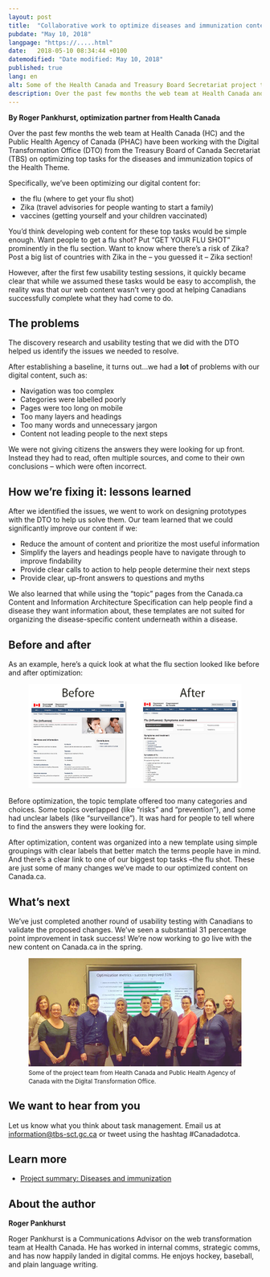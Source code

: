 ```yaml
---
layout: post
title:  "Collaborative work to optimize diseases and immunization content"
pubdate: "May 10, 2018"
langpage: "https://.....html"
date:   2018-05-10 08:34:44 +0100
datemodified: "Date modified: May 10, 2018"
published: true
lang: en
alt: Some of the Health Canada and Treasury Board Secretariat project team in front of a screen showing graphs
description: Over the past few months the web team at Health Canada and the Public Health Agency of Canada has been working with the Digital Transformation Office on optimizing top tasks for the diseases and immunization topics of the health theme.
---
```


<b>By Roger Pankhurst, optimization partner from Health Canada</b>

Over the past few months the web team at Health Canada (HC) and the Public Health Agency of Canada (PHAC) have been working with the Digital Transformation Office (DTO) from the Treasury Board of Canada Secretariat (TBS) on optimizing top tasks for the diseases and immunization topics of the Health Theme.

Specifically, we’ve been optimizing our digital content for:

* the flu (where to get your flu shot)
* Zika (travel advisories for people wanting to start a family)
* vaccines (getting yourself and your children vaccinated)

You’d think developing web content for these top tasks would be simple enough. Want people to get a flu shot? Put “GET YOUR FLU SHOT” prominently in the flu section. Want to know where there’s a risk of Zika? Post a big list of countries with Zika in the – you guessed it – Zika section!

However, after the first few usability testing sessions, it quickly became clear that while we assumed these tasks would be easy to accomplish, the reality was that our web content wasn’t very good at helping Canadians successfully complete what they had come to do.

## The problems ##
The discovery research and usability testing that we did with the DTO helped us identify the issues we needed to resolve.

After establishing a baseline, it turns out…we had a **lot** of problems with our digital content, such as:

* Navigation was too complex
* Categories were labelled poorly
* Pages were too long on mobile
* Too many layers and headings
* Too many words and unnecessary jargon
* Content not leading people to the next steps

We were not giving citizens the answers they were looking for up front. Instead they had to read, often multiple sources, and come to their own conclusions – which were often incorrect.

## How we’re fixing it: lessons learned ##
After we identified the issues, we went to work on designing prototypes with the DTO to help us solve them. Our team learned that we could significantly improve our content if we:

* Reduce the amount of content and prioritize the most useful information
* Simplify the layers and headings people have to navigate through to improve findability
* Provide clear calls to action to help people determine their next steps
* Provide clear, up-front answers to questions and myths

We also learned that while using the “topic” pages from the Canada.ca Content and Information Architecture Specification can help people find a disease they want information about, these templates are not suited for organizing the disease-specific content underneath within a disease.

## Before and after ##
As an example, here’s a quick look at what the flu section looked like before and after optimization:

<figure>
<img class="img-responsive" alt="Screenshot of the old flu page, which is a typical Canada topic page with a photo of sick people and 9 main links. An arrow points to the new flu page, which has no photo, 6 main links, and symptoms and treatment content right on the page. " src="/images/collab-health/flu-before-after-835x408-en.png">
</figure>

Before optimization, the topic template offered too many categories and choices. Some topics overlapped (like “risks” and “prevention”), and some had unclear labels (like “surveillance”). It was hard for people to tell where to find the answers they were looking for.

After optimization, content was organized into a new template using simple groupings with clear labels that better match the terms people have in mind. And there’s a clear link to one of our biggest top tasks –the flu shot. These are just some of many changes we’ve made to our optimized content on Canada.ca.


## What’s next
We’ve just completed another round of usability testing with Canadians to validate the proposed changes. We’ve seen a substantial 31 percentage point improvement in task success! We’re now working to go live with the new content on Canada.ca in the spring.

<figure>
<img class="img-responsive" alt="Photo of 11 people standing in front of a screen showing success improvement data." src="/images/collab-health/hc-phac-dto-team-835x423.jpg">
<figcaption><small>Some of the project team from Health Canada and Public Health Agency of Canada with the Digital Transformation Office.</small></figcaption>
</figure>

## We want to hear from you ##
Let us know what you think about task management. Email us at [information@tbs-sct.gc.ca](mailto:information@tbs-sct.gc.ca) or tweet using the hashtag #Canadadotca.

## Learn more

* [Project summary: Diseases and immunization](https://canada-ca.github.io/research-recherche/diseases-research-summary.html)

## About the author

<b>Roger Pankhurst</b>

Roger Pankhurst is a Communications Advisor on the web transformation team at Health Canada. He has worked in internal comms, strategic comms, and has now happily landed in digital comms. He enjoys hockey, baseball, and plain language writing.
